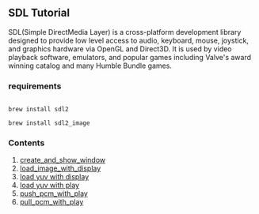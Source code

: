 ## SDL Tutorial

SDL(Simple DirectMedia Layer) is a cross-platform development library designed to provide low level access to audio,
keyboard, mouse, joystick, and graphics hardware via OpenGL and Direct3D. It is used by video playback software, 
emulators, and popular games including Valve's award winning catalog and many Humble Bundle games.

### requirements
```shell

brew install sdl2

brew install sdl2_image

```

### Contents

1. [create_and_show_window](./src/create_and_show_window)
2. [load_image_with_display](./src/load_image_with_display)
3. [load yuv with display](./src/load_yuv_with_display)
4. [load yuv with play](./src/load_yuv_with_play)
5. [push_pcm_with_play](./src/push_pcm_with_play)
6. [pull_pcm_with_play](./src/pull_pcm_with_play)



